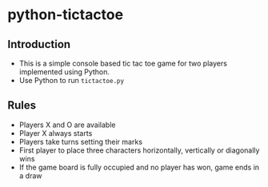 # python-tictactoe

## Introduction
- This is a simple console based tic tac toe game for two players implemented using Python.
- Use Python to run `tictactoe.py`

## Rules
- Players X and O are available
- Player X always starts
- Players take turns setting their marks
- First player to place three characters horizontally, vertically or diagonally wins
- If the game board is fully occupied and no player has won, game ends in a draw
